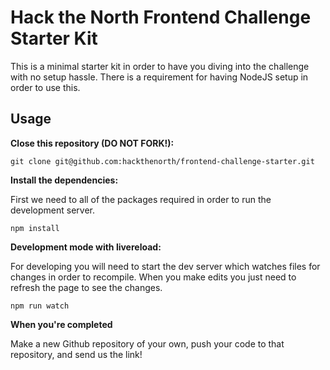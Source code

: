 # Hack the North Frontend Challenge Starter Kit

This is a minimal starter kit in order to have you diving into the challenge with no setup hassle. There is a requirement for having NodeJS setup in order to use this.

## Usage

__Close this repository (DO NOT FORK!):__

`git clone git@github.com:hackthenorth/frontend-challenge-starter.git`

__Install the dependencies:__

First we need to all of the packages required in order to run the development server.

`npm install`



__Development mode with livereload:__

For developing you will need to start the dev server which watches files for changes in order to recompile. When you make edits you just need to refresh the page to see the changes.

`npm run watch`


__When you're completed__

Make a new Github repository of your own, push your code to that repository, and send us the link!
